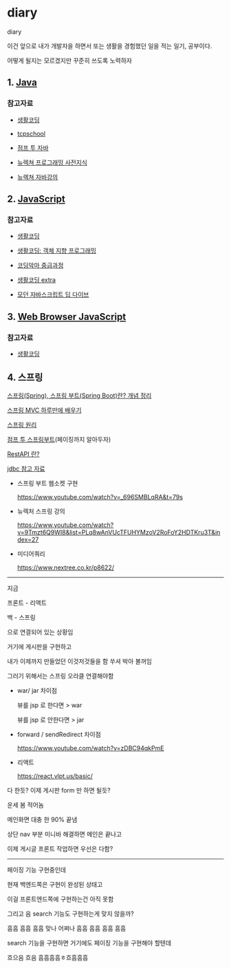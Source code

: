 # diary

diary

이건 앞으로 내가 개발자을 하면서 또는 생활을 경험했던 일을 적는 일기, 공부이다.

어떻게 될지는 모르겠지만 꾸준히 쓰도록 노력하자

## 1. [Java](https://github.com/lugia574/diary/tree/main/study/java/md)

### 참고자료

- [생활코딩](https://opentutorials.org/course/1223)

- [tcpschool](https://www.tcpschool.com/java/intro)

- [점프 투 자바](https://wikidocs.net/book/31)

- [뉴렉쳐 프로그래밍 사전지식](https://www.youtube.com/watch?v=PHqDCkv09lk&list=PLq8wAnVUcTFXna0fCAsElIj2qayRqvGjk&index=1)

- [뉴렉쳐 자바강의](https://www.youtube.com/playlist?list=PLq8wAnVUcTFV4ZjRbyGnw6T1tgmYDLM3P)

## 2. [JavaScript](https://github.com/lugia574/diary/tree/main/study/JavaScript/md)

### 참고자료

- [생활코딩](https://opentutorials.org/course/743)

- [생활코딩: 객체 지향 프로그래밍](https://opentutorials.org/module/4047)

- [코딩악마 중급과정](https://www.youtube.com/watch?v=ocGc-AmWSnQ&list=PLZKTXPmaJk8JZ2NAC538UzhY_UNqMdZB4)

- [생활코딩 extra](https://seomal.com/map/1/184)

- [모던 자바스크립트 딥 다이브](https://poiemaweb.com/)

## 3. [Web Browser JavaScript](https://github.com/lugia574/diary/tree/main/study/Web%20Browser%20JavaScript)

### 참고자료

- [생활코딩](https://opentutorials.org/module/904)

## 4. 스프링

[스프링(Spring), 스프링 부트(Spring Boot)란? 개념 정리](https://melonicedlatte.com/2021/07/11/174700.html)

[스프링 MVC 하루만에 배우기](https://wikidocs.net/115236)

[스프링 원리](https://catsbi.oopy.io/e5ab2f18-321c-4ac5-a7bb-df739964d5c2)

[점프 투 스프링부트](https://wikidocs.net/book/7601)(페이징까지 알아두자)

[RestAPI 란?](https://www.redhat.com/ko/topics/api/what-is-a-rest-api)

[jdbc 참고 자료](https://www.youtube.com/watch?v=36BrF4MwVgw&list=PL3036mp45iYxtUycKjRDCETuCv2e_DSp3)

- 스프링 부트 웹소켓 구현

  https://www.youtube.com/watch?v=_696SMBLqRA&t=79s

- 뉴렉처 스프링 강의

  https://www.youtube.com/watch?v=9Tmzt6Q9WI8&list=PLq8wAnVUcTFUHYMzoV2RoFoY2HDTKru3T&index=27

- 미디어쿼리

  https://www.nextree.co.kr/p8622/

---

지금

프론트 - 리액트

백 - 스프링

으로 연결되어 있는 상황임

거기에 게시판을 구현하고

내가 이제까지 만들었던 이것저것들을 함 쑤셔 박아 볼꺼임

그러기 위해서는 스프링 오라클 연결해야함

- war/ jar 차이점

  뷰를 jsp 로 한다면 > war

  뷰를 jsp 로 안한다면 > jar

- forward / sendRedirect 차이점

  https://www.youtube.com/watch?v=zDBC94qkPmE

- 리액트

  https://react.vlpt.us/basic/

다 한듯? 이제 게시판 form 만 하면 될듯?

운세 봄 적어놈

메인화면 대충 한 90% 끝냄

상단 nav 부분 미니바 해결하면 메인은 끝나고

이제 게시글 프론트 작업하면 우선은 다함?

---

페이징 기능 구현중인데

현재 백엔드쪽은 구현이 완성된 상태고

이걸 프론트엔드쪽에 구현하는건 아직 못함

그리고 음 search 기능도 구현하는게 맞지 않을까?

흠흠 흠흠 흠흠 맞나 어쩌나 흠흠 흠흠 흠흠 흠흠

search 기능을 구현하면 거기에도 페이징 기능을 구현해야 할텐데

흐으음 흐음 흠흠흠흠ㅎ흐흠흠흠
